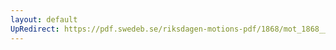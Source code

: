```yaml
---
layout: default
UpRedirect: https://pdf.swedeb.se/riksdagen-motions-pdf/1868/mot_1868__fk__00090/mot_1868__fk__00090_004.pdf
---
```

